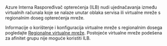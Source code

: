 Azure Interna Raspoređivač opterećenja (ILB) nudi ujednačavanja između virtualnih računala koje se nalaze unutar oblaka servisa ili virtualne mreže s regionalnim doseg opterećenja mreže.

Informacije o korištenje i konfiguracija virtualne mreže s regionalnim dosega pogledajte [Regionalne virtualne mreže](../articles/virtual-network/virtual-networks-migrate-to-regional-vnet.md). Postojeće virtualne mreže podešena za afinitet grupu nije moguće koristiti ILB.